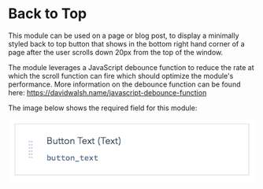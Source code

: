 # Back to Top

This module can be used on a page or blog post, to display a minimally styled back to top button that shows in the bottom right hand corner of a page after the user scrolls down 20px from the top of the window.

The module leverages a JavaScript debounce function to reduce the rate at which the scroll function can fire which should optimize the module's performance. More information on the debounce function can be found here: https://davidwalsh.name/javascript-debounce-function

The image below shows the required field for this module:

![Image of inline styling on media](../../Assets/Images/back-to-top-field-options.png)
